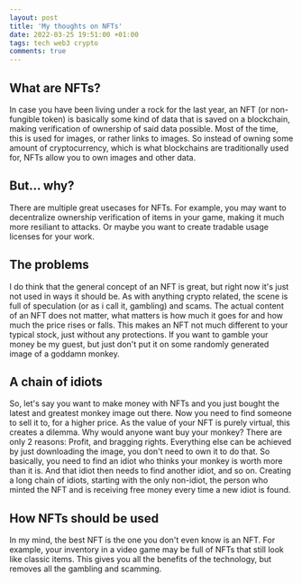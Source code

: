 ```yaml
---
layout: post
title: 'My thoughts on NFTs'
date: 2022-03-25 19:51:00 +01:00
tags: tech web3 crypto
comments: true
---
```


## What are NFTs?
In case you have been living under a rock for the last year, an NFT (or non-fungible token) is basically some kind of data that is saved on a blockchain, making verification of ownership of said data possible. Most of the time, this is used for images, or rather links to images. So instead of owning some amount of cryptocurrency, which is what blockchains are traditionally used for, NFTs allow you to own images and other data.

## But... why?
There are multiple great usecases for NFTs. For example, you may want to decentralize ownership verification of items in your game, making it much more resiliant to attacks. Or maybe you want to create tradable usage licenses for your work.

## The problems
I do think that the general concept of an NFT is great, but right now it's just not used in ways it should be. As with anything crypto related, the scene is full of speculation (or as i call it, gambling) and scams. The actual content of an NFT does not matter, what matters is how much it goes for and how much the price rises or falls. This makes an NFT not much different to your typical stock, just without any protections. If you want to gamble your money be my guest, but just don't put it on some randomly generated image of a goddamn monkey.

## A chain of idiots
So, let's say you want to make money with NFTs and you just bought the latest and greatest monkey image out there. Now you need to find someone to sell it to, for a higher price. As the value of your NFT is purely virtual, this creates a dilemma. Why would anyone want buy your monkey? There are only 2 reasons: Profit, and bragging rights. Everything else can be achieved by just downloading the image, you don't need to own it to do that. So basically, you need to find an idiot who thinks your monkey is worth more than it is. And that idiot then needs to find another idiot, and so on. Creating a long chain of idiots, starting with the only non-idiot, the person who minted the NFT and is receiving free money every time a new idiot is found.

## How NFTs should be used
In my mind, the best NFT is the one you don't even know is an NFT. For example, your inventory in a video game may be full of NFTs that still look like classic items. This gives you all the benefits of the technology, but removes all the gambling and scamming. 